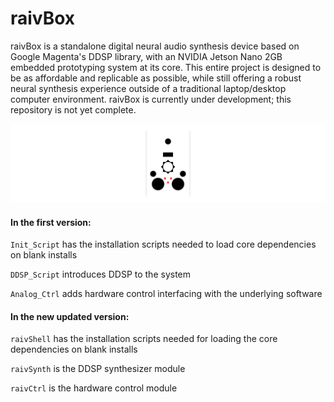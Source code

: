 # raivBox

raivBox is a standalone digital neural audio synthesis device based on Google Magenta's DDSP library, with an NVIDIA Jetson Nano 2GB embedded prototyping system at its core. This entire project is designed to be as affordable and replicable as possible, while still offering a robust neural synthesis experience outside of a traditional laptop/desktop computer environment. raivBox is currently under development; this repository is not yet complete.

![raivBox Logo](https://github.com/jacktipper/raivBox/blob/main/Assets/raivBox_logo.png)

#### In the first version:

`Init_Script` has the installation scripts needed to load core dependencies on blank installs

`DDSP_Script` introduces DDSP to the system

`Analog_Ctrl` adds hardware control interfacing with the underlying software

#### In the new updated version:

`raivShell` has the installation scripts needed for loading the core dependencies on blank installs

`raivSynth` is the DDSP synthesizer module

`raivCtrl` is the hardware control module
